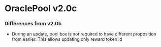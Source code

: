 # OraclePool v2.0c

### Differences from v2.0b

- During an update, pool box is not required to have different proposition from earlier. This allows updating only reward token id
